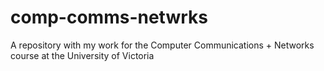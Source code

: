 # comp-comms-netwrks
A repository with my work for the Computer Communications + Networks course at the University of Victoria
